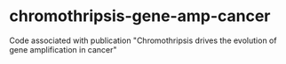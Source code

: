 # chromothripsis-gene-amp-cancer
Code associated with publication "Chromothripsis drives the evolution of gene amplification in cancer"
